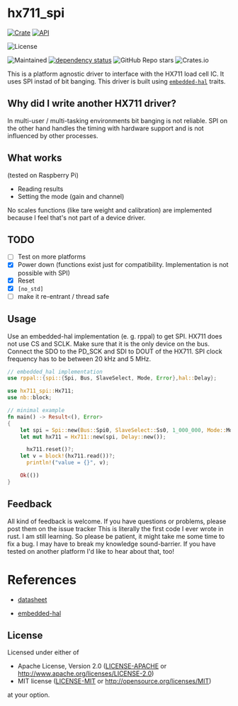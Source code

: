 # hx711_spi

[![Crate](https://img.shields.io/crates/v/hx711_spi?style=plastic)](https://crates.io/crates/hx711_spi)
[![API](https://docs.rs/hx711_spi/badge.svg)](https://docs.rs/hx711_spi)

![License](https://img.shields.io/crates/l/hx711_spi?style=plastic)

[//]:![Docs](https://img.shields.io/docsrs/hx711_spi?style=plastic)
[//]:![LOC](https://img.shields.io/tokei/lines/github/crjeder/hx711_spi?style=plastic)
![Maintained](https://img.shields.io/maintenance/yes/2021?style=plastic)
[![dependency status](https://deps.rs/repo/github/crjeder/hx711_spi/status.svg)](https://deps.rs/repo/github/crjeder/hx711_spi)
![GitHub Repo stars](https://img.shields.io/github/stars/crjeder/hx711_spi?style=plastic)
![Crates.io](https://img.shields.io/crates/d/hx711_spi?style=plastic)

This is a platform agnostic driver to interface with the HX711 load cell IC. It uses SPI instad of bit banging.
This driver is built using [`embedded-hal`][2] traits.

## Why did I write another HX711 driver?
In multi-user / multi-tasking environments bit banging is not reliable. SPI on the other hand handles the timing with hardware support and is not influenced by other processes.

## What works
(tested on Raspberry Pi)

  - Reading results
  - Setting the mode (gain and channel)

No scales functions (like tare weight and calibration) are implemented because I feel that's not part of a device driver.

## TODO

  - [ ] Test on more platforms
  - [X] Power down (functions exist just for compatibility. Implementation is not possible with SPI)
  - [X] Reset
  - [X] `[no_std]`
  - [ ] make it re-entrant / thread safe

## Usage
Use an embedded-hal implementation (e. g. rppal) to get SPI. HX711 does not use CS and SCLK. Make sure that it
is the only device on the bus. Connect the SDO to the PD_SCK and SDI to DOUT of the HX711. SPI clock frequency has to be between 20 kHz and 5 MHz.

```rust
// embedded_hal implementation
use rppal::{spi::{Spi, Bus, SlaveSelect, Mode, Error},hal::Delay};

use hx711_spi::Hx711;
use nb::block;

// minimal example
fn main() -> Result<(), Error>
{
    let spi = Spi::new(Bus::Spi0, SlaveSelect::Ss0, 1_000_000, Mode::Mode0)?;
    let mut hx711 = Hx711::new(spi, Delay::new());

	  hx711.reset()?;
    let v = block!(hx711.read())?;
 	  println!("value = {}", v);

    Ok(())
}

```
## Feedback
All kind of feedback is welcome. If you have questions or problems, please post them on the issue tracker
This is literally the first code I ever wrote in rust. I am still learning. So please be patient, it might take me some time to fix a bug. I may have to break my knowledge sound-barrier.
If you have tested on another platform I'd like to hear about that, too!

# References

  - [datasheet][1]

[1]: https://cdn.sparkfun.com/datasheets/Sensors/ForceFlex/hx711_english.pdf

  - [embedded-hal][2]

[2]: https://github.com/rust-embedded/embedded-hal

## License

Licensed under either of

  - Apache License, Version 2.0 ([LICENSE-APACHE](LICENSE-APACHE) or
  http://www.apache.org/licenses/LICENSE-2.0)
  - MIT license ([LICENSE-MIT](LICENSE-MIT) or http://opensource.org/licenses/MIT)

at your option.
